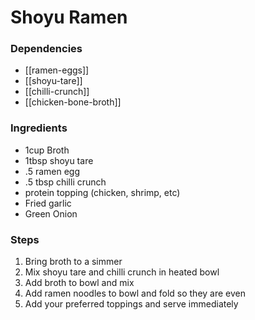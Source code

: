 # Shoyu Ramen 

### Dependencies 
- [[ramen-eggs]]
- [[shoyu-tare]]
- [[chilli-crunch]]
- [[chicken-bone-broth]] 

### Ingredients 
- 1cup Broth 
- 1tbsp shoyu tare 
- .5 ramen egg 
- .5 tbsp chilli crunch 
- protein topping (chicken, shrimp, etc)
- Fried garlic 
- Green Onion

### Steps 
1. Bring broth to a simmer 
2. Mix shoyu tare and chilli crunch in heated bowl
3. Add broth to bowl and mix 
4. Add ramen noodles to bowl and fold so they are even 
5. Add your preferred toppings and serve immediately

